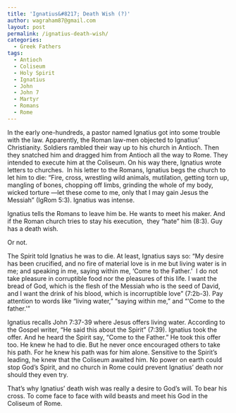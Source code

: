 ```yaml
---
title: 'Ignatius&#8217; Death Wish (?)'
author: wagraham87@gmail.com
layout: post
permalink: /ignatius-death-wish/
categories:
  - Greek Fathers
tags:
  - Antioch
  - Coliseum
  - Holy Spirit
  - Ignatius
  - John
  - John 7
  - Martyr
  - Romans
  - Rome
---
```

In the early one-hundreds, a pastor named Ignatius got into some trouble with the law. Apparently, the Roman law-men objected to Ignatius&#8217; Christianity. Soldiers rambled their way up to his church in Antioch. Then they snatched him and dragged him from Antioch all the way to Rome. They intended to execute him at the Coliseum. On his way there, Ignatius wrote letters to churches.  In his letter to the Romans, Ignatius begs the church to let him to die: &#8220;Fire, cross, wrestling wild animals, mutilation, getting torn up, mangling of bones, chopping off limbs, grinding the whole of my body, wicked torture —let these come to me, only that I may gain Jesus the Messiah&#8221; (IgRom 5:3). Ignatius was intense.

Ignatius tells the Romans to leave him be. He wants to meet his maker. And if the Roman church tries to stay his execution,  they &#8220;hate&#8221; him (8:3). Guy has a death wish.<!--more-->

Or not.

The Spirit told Ignatius he was to die. At least, Ignatius says so: &#8220;My desire has been crucified, and no fire of material love is in me but living water is in me; and speaking in me, saying within me, &#8216;Come to the Father.&#8217;  I do not take pleasure in corruptible food nor the pleasures of this life. I want the bread of God, which is the flesh of the Messiah who is the seed of David, and I want the drink of his blood, which is incorruptible love&#8221; (7:2b-3). Pay attention to words like &#8220;living water,&#8221; &#8220;saying within me,&#8221; and &#8220;&#8216;Come to the father.'&#8221;

Ignatius recalls John 7:37-39 where Jesus offers living water. According to the Gospel writer, &#8220;He said this about the Spirit&#8221; (7:39). Ignatius took the offer. And he heard the Spirit say, &#8220;Come to the Father.&#8221; He took this offer too. He knew he had to die. But he never once encouraged others to take his path. For he knew his path was for him alone. Sensitive to the Spirit&#8217;s leading, he knew that the Coliseum awaited him. No power on earth could stop God&#8217;s Spirit, and no church in Rome could prevent Ignatius&#8217; death nor should they even try.

That&#8217;s why Ignatius&#8217; death wish was really a desire to God&#8217;s will. To bear his cross. To come face to face with wild beasts and meet his God in the Coliseum of Rome.

<div>
</div>